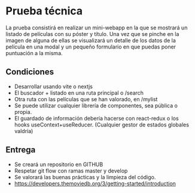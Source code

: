 # Prueba técnica

La prueba consistirá en realizar un mini-webapp en la que se mostrará un listado de películas con su póster y título. Una vez que se pinche en la imagen de alguna de ellas se visualizará un detalle de los datos de la película en una modal y un pequeño formulario en que puedas poner puntuación a la misma.

## Condiciones

- Desarrollar usando vite o nextjs
- El buscador + listado en una ruta principal o /search
- Otra ruta con las películas que se han valorado, en /mylist
- Se puede utilizar cualquier librería de componentes, sea pública o propia.
- El guardado de información debería hacerse con react-redux o los hooks useContext+useReducer. (Cualquier gestor de estados globales valdría)

## Entrega

- Se creará un repositorio en GITHUB
- Respetar git flow con ramas master y develop
- Se valorará las buenas prácticas y la limpieza del código.
- https://developers.themoviedb.org/3/getting-started/introduction
